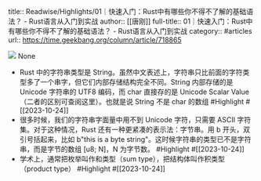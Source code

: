 title:: Readwise/Highlights/01｜快速入门：Rust中有哪些你不得不了解的基础语法？ - Rust语言从入门到实战
author:: [[唐刚]]
full-title:: 01｜快速入门：Rust中有哪些你不得不了解的基础语法？ - Rust语言从入门到实战
category:: #articles
url:: https://time.geekbang.org/column/article/718865

![](https://static001.geekbang.org/resource/image/80/81/80bbacf37c6471803898266c17d2a881.jpg)
None

- Rust 中的字符串类型是 String。虽然中文表述上，字符串只比前面的字符类型多了一个串字，但它们内部存储结构完全不同。String 内部存储的是 Unicode 字符串的 UTF8 编码，而 char 直接存的是 Unicode Scalar Value（二者的区别可查阅这里）。也就是说 String 不是 char 的数组 #Highlight #[[2023-10-24]]
- 很多时候，我们的字符串字面量中用不到 Unicode 字符，只需要 ASCII 字符集。对于这种情况，Rust 还有一种更紧凑的表示法：字节串。用 b 开头，双引号括起来，比如 b"this is a byte string"。这时候字符串的类型已不是字符串，而是字节的数组 [u8; N]，N 为字节数。 #Highlight #[[2023-10-24]]
- 学术上，通常把枚举叫作和类型（sum type），把结构体叫作积类型（product type） #Highlight #[[2023-10-24]]